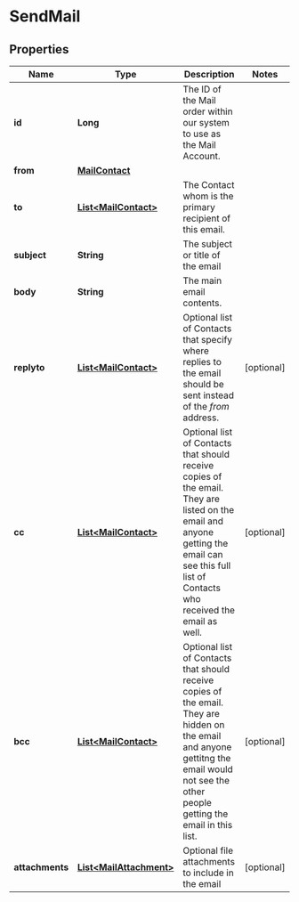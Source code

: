 # SendMail

## Properties
Name | Type | Description | Notes
------------ | ------------- | ------------- | -------------
**id** | **Long** | The ID of the Mail order within our system to use as the Mail Account. | 
**from** | [**MailContact**](MailContact.md) |  | 
**to** | [**List&lt;MailContact&gt;**](MailContact.md) | The Contact whom is the primary recipient of this email. | 
**subject** | **String** | The subject or title of the email | 
**body** | **String** | The main email contents. | 
**replyto** | [**List&lt;MailContact&gt;**](MailContact.md) | Optional list of Contacts that specify where replies to the email should be sent instead of the _from_ address. |  [optional]
**cc** | [**List&lt;MailContact&gt;**](MailContact.md) | Optional list of Contacts that should receive copies of the email.  They are listed on the email and anyone getting the email can see this full list of Contacts who received the email as well. |  [optional]
**bcc** | [**List&lt;MailContact&gt;**](MailContact.md) | Optional list of Contacts that should receive copies of the email.  They are hidden on the email and anyone gettitng the email would not see the other people getting the email in this list. |  [optional]
**attachments** | [**List&lt;MailAttachment&gt;**](MailAttachment.md) | Optional file attachments to include in the email |  [optional]

